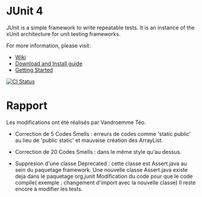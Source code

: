 # JUnit 4
JUnit is a simple framework to write repeatable tests. It is an instance of the xUnit architecture for unit testing frameworks.

For more information, please visit:
* [Wiki](https://github.com/junit-team/junit4/wiki)
* [Download and Install guide](https://github.com/junit-team/junit4/wiki/Download-and-Install)
* [Getting Started](https://github.com/junit-team/junit4/wiki/Getting-started)

[![CI Status](https://github.com/junit-team/junit4/workflows/CI/badge.svg)](https://github.com/junit-team/junit4/actions)

# Rapport

Les modifications ont été réalisés par Vandroemme Téo.

- Correction de 5 Codes Smells : erreurs de codes comme 'static public' au lieu de 'public static' et mauvaise création des ArrayList.

- Correction de 20 Codes Smells : dans le même style qu'au dessus.

- Suppresion d'une classe Deprecated : cette classe est Assert.java au sein du paquetage framework.
  Une nouvelle classe Assert.java existe deja dans le paquetage org.junit
  Modification du code pour que le code compile( exemple : changement d'import avec la nouvelle classe)
  Il reste encore à modifier les tests.
